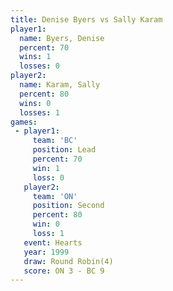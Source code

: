 ```yaml
---
title: Denise Byers vs Sally Karam
player1:             
  name: Byers, Denise
  percent: 70        
  wins: 1            
  losses: 0          
player2:             
  name: Karam, Sally 
  percent: 80        
  wins: 0            
  losses: 1          
games:
 - player1:        
     team: 'BC'    
     position: Lead
     percent: 70   
     win: 1        
     loss: 0       
   player2:          
     team: 'ON'      
     position: Second
     percent: 80     
     win: 0          
     loss: 1         
   event: Hearts       
   year: 1999          
   draw: Round Robin(4)
   score: ON 3 - BC 9  
---
```


